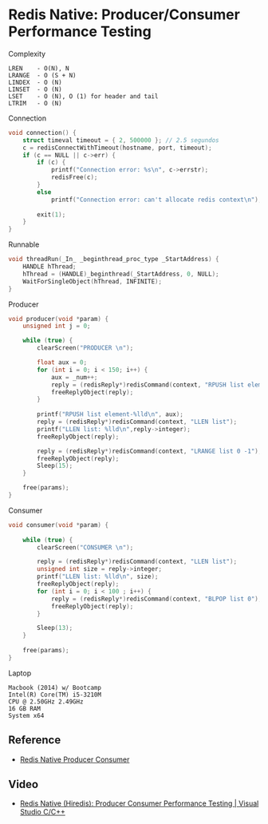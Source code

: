 # Redis Native: Producer/Consumer Performance Testing

Complexity
```
LREN    - O(N), N
LRANGE  - O (S + N)
LINDEX  - O (N)
LINSET  - O (N)
LSET    - O (N), O (1) for header and tail
LTRIM   - O (N)
```

Connection
```c
void connection() {
	struct timeval timeout = { 2, 500000 }; // 2.5 segundos
	c = redisConnectWithTimeout(hostname, port, timeout);
	if (c == NULL || c->err) {
		if (c) {
			printf("Connection error: %s\n", c->errstr);
			redisFree(c);
		}
		else 
			printf("Connection error: can't allocate redis context\n");
		
		exit(1);
	}
}
```

Runnable
```c
void threadRun(_In_ _beginthread_proc_type _StartAddress) {
	HANDLE hThread;
	hThread = (HANDLE)_beginthread(_StartAddress, 0, NULL);
	WaitForSingleObject(hThread, INFINITE);
}
```

Producer
```c
void producer(void *param) {
	unsigned int j = 0;

	while (true) {
		clearScreen("PRODUCER \n");

		float aux = 0;
		for (int i = 0; i < 150; i++) {
			aux = _num++;
			reply = (redisReply*)redisCommand(context, "RPUSH list element-%lld", aux);		
			freeReplyObject(reply);
		}
   
		printf("RPUSH list element-%lld\n", aux);
		reply = (redisReply*)redisCommand(context, "LLEN list");
		printf("LLEN list: %lld\n",reply->integer);
		freeReplyObject(reply);

		reply = (redisReply*)redisCommand(context, "LRANGE list 0 -1");
		freeReplyObject(reply);
		Sleep(15);
	}

	free(params);
}
```

Consumer
```c
void consumer(void *param) {
	
	while (true) {
		clearScreen("CONSUMER \n");

		reply = (redisReply*)redisCommand(context, "LLEN list");
		unsigned int size = reply->integer;
		printf("LLEN list: %lld\n", size);
		freeReplyObject(reply);
		for (int i = 0; i < 100 ; i++) {
			reply = (redisReply*)redisCommand(context, "BLPOP list 0");
			freeReplyObject(reply);
		}

		Sleep(13);
	}
	
	free(params);
}
```

Laptop
```
Macbook (2014) w/ Bootcamp
Intel(R) Core(TM) i5-3210M
CPU @ 2.50GHz 2.49GHz
16 GB RAM
System x64
```

## Reference
 * [Redis Native Producer Consumer](https://github.com/vicboma1/Redis-Native-Producer-Consumer)
 
## Video
*  [Redis Native (Hiredis):  Producer Consumer Performance Testing | Visual Studio C/C++](https://youtu.be/3aRJe4E3X6w)
